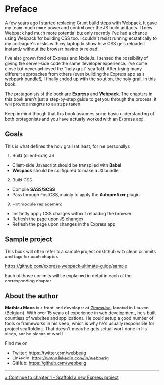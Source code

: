 # Preface

A few years ago I started replacing Grunt build steps with Webpack. It gave my team much more power and control over
 the JS build artifacts. I knew Webpack had much more potential but only recently I've had a chance using Webpack
  for building CSS too. I couldn't resist running ecstatically to my colleague's desks with my laptop to show how
   CSS gets reloaded instantly without the browser having to reload!
 
I've also grown fond of Express and NodeJs. I sensed the possibility of giving the server-side code the same
developer experience. I've come close but never achieved the "holy grail" scaffold. After trying many different 
approaches from others (even building the Express app as a webpack bundle!), I finally ended up with the solution, the
holy grail, in this book.

The protagonists of the book are **Express** and **Webpack**. The chapters in this book aren't just a step-by-step guide
to get you through the process, it will provide insights to all steps taken. 
 
Keep in mind though that this book assumes some basic understanding of both protagonists and you have actually worked
 with an Express app.

## Goals

This is what defines the holy grail (at least, for me personally):

1. Build (client-side) JS
- Client-side Javascript should be transpiled with **Babel**
- **Webpack** should be configured to make a JS bundle
2. Build CSS
- Compile **SASS/SCSS**
- Pass through PostCSS, mainly to apply the **Autoprefixer** plugin
3. Hot module replacement
- Instantly apply CSS changes without reloading the browser
- Refresh the page upon JS changes
- Refresh the page upon changes in the Express app

## Sample project

This book will often refer to a sample project on Github with clean commits and tags for each chapter.

https://github.com/express-webpack-ultimate-guide/sample

Each of those commits will be explained in detail in each of the corresponding chapter.

## About the author
**Mathieu Maes** is a front-end developer at [Zimmo.be](https://www.zimmo.be/), located in Leuven (Belgium). With over
15 years of experience in web development, he's built countless of websites and applications. He could setup a good
 number of tools or frameworks in his sleep, which is why he's usually responsible for project scaffolding. That 
 doesn't mean he gets actual work done in his sleep, nor he sleeps at work!

Find me on
 - Twitter: https://twitter.com/webberig
 - LinkedIn: https://www.linkedin.com/in/webberig
 - GitHub: https://github.com/webberig

----
[» Continue to chapter 1 - Scaffold a new Express project](/1-scaffold-a-new-express-project)
